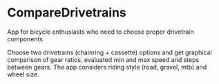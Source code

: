 # CompareDrivetrains
App for bicycle enthusiasts who need to choose proper drivetrain components

Choose two drivetrains (chainring + cassette) options and get graphical comparison of gear ratios, evaluated min and max speed and steps between gears. The app considers riding style (road, gravel, mtb) and wheel size.
